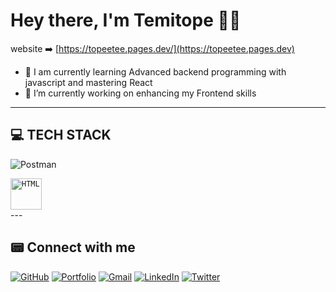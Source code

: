 # Hey there, I'm Temitope 👋🏿

website ➡️ [https://topeetee.pages.dev/](https://topeetee.pages.dev)

- 🌱 I am currently learning Advanced backend programming with javascript and mastering React
- 🔭 I’m currently working on enhancing my Frontend skills
---

## 💻 TECH STACK

[html]: (https://user-images.githubusercontent.com/25181517/192158954-f88b5814-d510-4564-b285-dff7d6400dad.pnghtml-5--v1.png) "HTML 5"
[css]: https://img.icons8.com/color/43/000000/css3.png "CSS 3"
[js]: https://img.icons8.com/color/43/000000/javascript--v1.png "JavaScript"
[bootstrap]: https://img.icons8.com/color/43/000000/bootstrap.png "Bootstrap"
[node]: https://img.icons8.com/color/43/000000/nodejs.png "NodeJS"
[express]: https://img.icons8.com/fluency/43/000000/node-js.png "ExpressJS"
[mongodb]: https://img.icons8.com/color/43/000000/mongodb.png "MongoDB"
[github]: https://img.icons8.com/bubbles/43/000000/github.png "Github pages"
[heroku]: https://img.icons8.com/color/43/000000/heroku.png "Heroku"
[vscode]: https://user-images.githubusercontent.com/25181517/192108891-d86b6220-e232-423a-bf5f-90903e6887c3.png "Visual Studio Code"
![Postman](https://img.shields.io/badge/Postman-FF6C37?style=for-the-badge&logo=postman&logoColor=white)

[github]: (https://user-images.githubusercontent.com/25181517/192108372-f71d70ac-7ae6-4c0d-8395-51d8870c2ef0.png)

<div >
	<code><img width="50" src="https://user-images.githubusercontent.com/25181517/192158954-f88b5814-d510-4564-b285-dff7d6400dad.png" alt="HTML" title="HTML"/></code>
</div>
---



## 📟️ Connect with me

[![GitHub](https://img.shields.io/badge/github-%23121011.svg?style=for-the-badge&logo=github&logoColor=white)](https://github.com/topeetee)
[![Portfolio](https://img.shields.io/badge/Portfolio-%23000000.svg?style=for-the-badge&logo=firefox&logoColor=#FF7139)](https://topeetee.pages.dev)
[![Gmail](https://img.shields.io/badge/Gmail-D14836?style=for-the-badge&logo=gmail&logoColor=white)](mailto:temitopeakinwekomi28@gmail.com)
[![LinkedIn](https://img.shields.io/badge/linkedin-%230077B5.svg?style=for-the-badge&logo=linkedin&logoColor=white)](https://www.linkedin.com/in/akpari-js-03612b248/)
[![Twitter](https://img.shields.io/badge/TopeeTee-%231DA1F2.svg?style=for-the-badge&logo=Twitter&logoColor=white)](https://www.twitter.com/TopeeTee/?s=21)